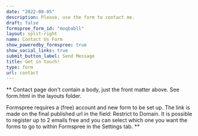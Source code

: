 ```yaml
---
date: "2022-08-05"
description: Please, use the form to contact me. 
draft: false
formspree_form_id: "moqbabll"
layout: split-right
name: Contact Us Form
show_poweredby_formspree: true
show_social_links: true
submit_button_label: Send Message
title: Get in touch!
type: form
url: contact
---
```


** Contact page don't contain a body, just the front matter above.
See form.html in the layouts folder.

Formspree requires a (free) account and new form to be set up. The link is made on the final published url in the field: Restrict to Domain. It is possible to register up to 2 emails free and you can select which one you want the forms to go to within Formspree in the Settings tab.
**
